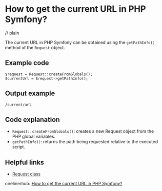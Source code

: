 # How to get the current URL in PHP Symfony?
// plain

The current URL in PHP Symfony can be obtained using the `getPathInfo()` method of the `Request` object.

## Example code

```
$request = Request::createFromGlobals();
$currentUrl = $request->getPathInfo();
```

## Output example

```
/current/url
```

## Code explanation

- `Request::createFromGlobals()`: creates a new Request object from the PHP global variables.
- `getPathInfo()`: returns the path being requested relative to the executed script.

## Helpful links
- [Request class](https://api.symfony.com/4.4/Symfony/Component/HttpFoundation/Request.html)

onelinerhub: [How to get the current URL in PHP Symfony?](https://onelinerhub.com/php-symfony/how-to-get-the-current-url-in-php-symfony)